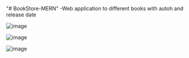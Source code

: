 "# BookStore-MERN" 
-Web application to different books with autoh and release date  

![image](https://github.com/dhruvkk001/BookStore-MERN/assets/77435632/3801e908-14c4-43f2-bfec-1ad458148bcf)

![image](https://github.com/dhruvkk001/BookStore-MERN/assets/77435632/e123baea-2d71-479b-b5f4-e310b9314ef4)

![image](https://github.com/dhruvkk001/BookStore-MERN/assets/77435632/2d26543c-6a2d-4210-bf32-f70dc0d1cb73)
